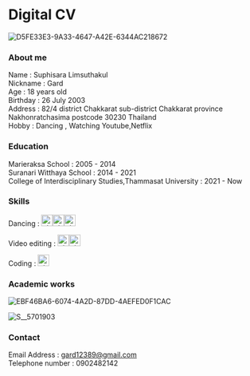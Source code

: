  # Digital CV
![D5FE33E3-9A33-4647-A42E-6344AC218672](https://user-images.githubusercontent.com/94276113/141669284-379ae502-5eda-4d09-a172-1e86a7b13ade.jpg)

### About me
Name :  Suphisara Limsuthakul    
Nickname : Gard   
Age : 18 years old     
Birthday : 26 July 2003   
Address : 82/4 district Chakkarat  sub-district Chakkarat province Nakhonratchasima postcode 30230 Thailand   
Hobby : Dancing , Watching Youtube,Netflix 

### Education
Marieraksa School : 2005 - 2014   
Suranari Witthaya School : 2014 - 2021   
College of Interdisciplinary Studies,Thammasat University : 2021 - Now

### Skills
  
Dancing :   <img width="23" alt="pixlr-bg-result (2)" src="https://user-images.githubusercontent.com/94276113/141670270-6c58150f-407f-499c-a7ec-f25ad8e0bf78.png"><img width="23" alt="pixlr-bg-result (2)" src="https://user-images.githubusercontent.com/94276113/141670275-7bce4a63-d630-4a19-9cd7-5fa8ab3ef3e6.png"><img width="23" alt="pixlr-bg-result (2)" src="https://user-images.githubusercontent.com/94276113/141670278-0819fdfa-7b1c-40a0-9ebe-bcd0bd310434.png">

Video editing :   <img width="23" alt="pixlr-bg-result (2)" src="https://user-images.githubusercontent.com/94276113/141670287-b0fd14e4-8cf2-4097-b189-29b775bcdf08.png"><img width="23" alt="pixlr-bg-result (2)" src="https://user-images.githubusercontent.com/94276113/141670288-881a44e6-1713-4e8a-a5b1-74c444f33d2f.png">

Coding :   <img width="23" alt="pixlr-bg-result (2)" src="https://user-images.githubusercontent.com/94276113/141670294-ad13dc94-54cf-44a4-ac29-d24370fdb87c.png">

### Academic works
![EBF46BA6-6074-4A2D-87DD-4AEFED0F1CAC](https://user-images.githubusercontent.com/94276113/142725898-f5ed5b54-f5e2-4261-991b-b38d3ab0f154.jpg)

![S__5701903](https://user-images.githubusercontent.com/94276113/142725965-5ca6f553-924a-41db-b825-3c876842a913.jpg)

### Contact
Email Address : gard12389@gmail.com    
Telephone number : 0902482142
